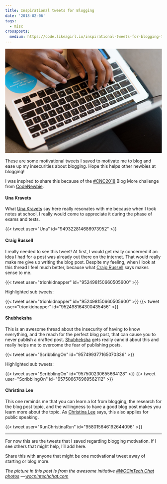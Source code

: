 ```yaml
---
title: Inspirational tweets for Blogging
date: '2018-02-06'
tags:
  - misc
crossposts:
  medium: https://code.likeagirl.io/inspirational-tweets-for-blogging-71eb41f44c9
---
```


![Credits to [#WOCinTech Chat photos](https://www.flickr.com/photos/wocintechchat/) — [wocnintechchat.com](http://wocnintechchat.com)](/images/woc-in-tech-chat-2.jpeg)

These are some motivational tweets I saved to motivate me to blog and ease up my insecurities about blogging. Hope this helps other newbies at blogging!

I was inspired to share this because of the [#CNC2018](https://2018.codenewbie.org/) Blog More challenge from [CodeNewbie](https://www.codenewbie.org/).

#### Una Kravets

What [Una Kravets](https://medium.com/u/a6dfab4de95e) say here really resonates with me because when I took notes at school, I really would come to appreciate it during the phase of exams and tests.

{{< tweet user="Una" id="949322814686973952" >}}

#### Craig Russell

I really needed to see this tweet! At first, I would get really concerned if an idea I had for a post was already out there on the internet. That would really make me give up writing the blog post. Despite my feeling, when I look at this thread I feel much better, because what [Craig Russell](https://medium.com/u/e70c655d45e1) says makes sense to me.

{{< tweet user="trionkidnapper" id="952498150660505600" >}}

Highlighted sub tweets:

{{< tweet user="trionkidnapper" id="952498150660505600" >}}
{{< tweet user="trionkidnapper" id="952498164300435456" >}}

#### Shubheksha

This is an awesome thread about the insecurity of having to know everything, and the reach for the perfect blog post, that can cause you to never publish a drafted post. [Shubheksha](https://medium.com/u/c98f56800747) gets really candid about this and really helps me to overcome the fear of publishing posts.

{{< tweet user="ScribblingOn" id="957499377165070336" >}}

Highlighted sub tweets:

{{< tweet user="ScribblingOn" id="957500230655664128" >}}
{{< tweet user="ScribblingOn" id="957506676969562112" >}}

#### Christina Lee

This one reminds me that you can learn a lot from blogging, the research for the blog post topic, and the willingness to have a good blog post makes you learn more about the topic. As [Christina Lee](https://medium.com/u/72bd5082d8aa) says, this also applies for public speaking.

{{< tweet user="RunChristinaRun" id="958015646192644096" >}}

---

For now this are the tweets that I saved regarding blogging motivation. If I see others that might help, I’ll add here.

Share this with anyone that might be one motivational tweet away of starting or blog more.

_The picture in this post is from the awesome initiative [#WOCinTech Chat photos](https://www.flickr.com/photos/wocintechchat/) — [wocnintechchat.com](http://wocnintechchat.com)_

